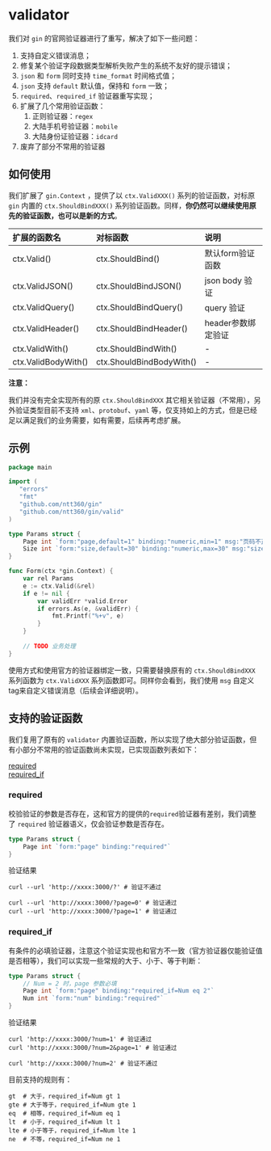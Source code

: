# validator

我们对 `gin` 的官网验证器进行了重写，解决了如下一些问题：

1. 支持自定义错误消息；
2. 修复某个验证字段数据类型解析失败产生的系统不友好的提示错误；
3. `json` 和 `form` 同时支持 `time_format` 时间格式值；
4. `json` 支持 `default` 默认值，保持和 `form` 一致；
5. `required`、`required_if` 验证器重写实现；
6. 扩展了几个常用验证函数：
   1. 正则验证器：`regex`
   2. 大陆手机号验证器：`mobile`
   3. 大陆身份证验证器：`idcard`
7. 废弃了部分不常用的验证器

## 如何使用

我们扩展了 `gin.Context` ，提供了以 `ctx.ValidXXX()` 系列的验证函数，对标原`gin` 内置的 `ctx.ShouldBindXXX()` 系列验证函数。同样，**你仍然可以继续使用原先的验证函数，也可以是新的方式**。

| 扩展的函数名                   | 对标函数                       | 说明           |
|:-------------------------|:---------------------------|:-------------|
| ctx.Valid()              | ctx.ShouldBind()           | 默认form验证函数   |
| ctx.ValidJSON()          | ctx.ShouldBindJSON()       | json body 验证 |
| ctx.ValidQuery()         | ctx.ShouldBindQuery()      | query 验证     |
| ctx.ValidHeader()        | ctx.ShouldBindHeader()     | header参数绑定验证 |
| ctx.ValidWith()          | ctx.ShouldBindWith()       | -            |
| ctx.ValidBodyWith()      | ctx.ShouldBindBodyWith()   | -            |


**注意：**

我们并没有完全实现所有的原 `ctx.ShouldBindXXX` 其它相关验证器（不常用），另外验证类型目前不支持 `xml`、`protobuf`、`yaml` 等，仅支持如上的方式，但是已经足以满足我们的业务需要，如有需要，后续再考虑扩展。

## 示例

```go
package main

import (
   "errors"
   "fmt"
   "github.com/ntt360/gin"
   "github.com/ntt360/gin/valid"
)

type Params struct {
	Page int `form:"page,default=1" binding:"numeric,min=1" msg:"页码不正确"`
	Size int `form:"size,default=30" binding:"numeric,max=30" msg:"size 不正确"`
}

func Form(ctx *gin.Context) {
	var rel Params
	e := ctx.Valid(&rel)
	if e != nil {
		var validErr *valid.Error
		if errors.As(e, &validErr) {
			fmt.Printf("%+v", e)
		}
	}
	
	// TODO 业务处理
}	
```

使用方式和使用官方的验证器绑定一致，只需要替换原有的 `ctx.ShouldBindXXX` 系列函数为 `ctx.ValidXXX` 系列函数即可。同样你会看到，我们使用 `msg` 自定义tag来自定义错误消息（后续会详细说明）。

## 支持的验证函数

我们复用了原有的 `validator` 内置验证函数，所以实现了绝大部分验证函数，但有小部分不常用的验证函数尚未实现，已实现函数列表如下：

[required](https://github.com/ntt360/gin/blob/master/docs/validator.md#required)   
[required_if](https://github.com/ntt360/gin/blob/master/docs/validator.md#required_if)


### required

校验验证的参数是否存在，这和官方的提供的`required`验证器有差别，我们调整了 `required` 验证器语义，仅会验证参数是否存在。

```go
type Params struct {
	Page int `form:"page" binding:"required"`
}
```

验证结果

```shell
curl --url 'http://xxxx:3000/?' # 验证不通过

curl --url 'http://xxxx:3000/?page=0' # 验证通过
curl --url 'http://xxxx:3000/?page=1' # 验证通过
```

### required_if

有条件的必填验证器，注意这个验证实现也和官方不一致（官方验证器仅能验证值是否相等），我们可以实现一些常规的大于、小于、等于判断：

```go
type Params struct {
	// Num = 2 时，page 参数必填
	Page int `form:"page" binding:"required_if=Num eq 2"`
	Num int `form:"num" binding:"required"`
}
```

验证结果

```shell
curl 'http://xxxx:3000/?num=1' # 验证通过
curl 'http://xxxx:3000/?num=2&page=1' # 验证通过

curl 'http://xxxx:3000/?num=2' # 验证不通过
```

目前支持的规则有：

```shell
gt  # 大于，required_if=Num gt 1
gte # 大于等于，required_if=Num gte 1
eq  # 相等，required_if=Num eq 1
lt  # 小于，required_if=Num lt 1
lte # 小于等于，required_if=Num lte 1
ne  # 不等，required_if=Num ne 1
```
